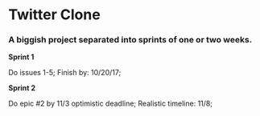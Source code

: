 # Twitter Clone

### A biggish project separated into sprints of one or two weeks.

**Sprint 1**

Do issues 1-5;
Finish by: 10/20/17;


**Sprint 2**

Do epic #2 by 11/3 optimistic deadline;
Realistic timeline: 11/8; 



